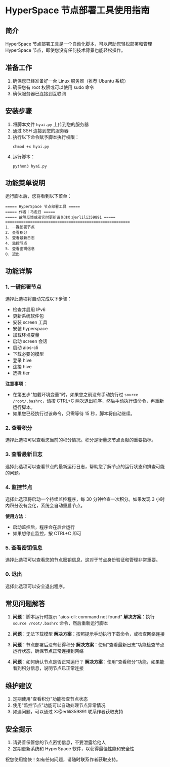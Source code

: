# HyperSpace 节点部署工具使用指南

## 简介

HyperSpace 节点部署工具是一个自动化脚本，可以帮助您轻松部署和管理 HyperSpace 节点，即使您没有任何技术背景也能轻松操作。

## 准备工作

1. 确保您已经准备好一台 Linux 服务器（推荐 Ubuntu 系统）
2. 确保您有 root 权限或可以使用 sudo 命令
3. 确保服务器已连接到互联网

## 安装步骤

1. 将脚本文件 `hyai.py` 上传到您的服务器
2. 通过 SSH 连接到您的服务器
3. 执行以下命令赋予脚本执行权限：
   ```
   chmod +x hyai.py
   ```
4. 运行脚本：
   ```
   python3 hyai.py
   ```

## 功能菜单说明

运行脚本后，您将看到以下菜单：

```
===== HyperSpace 节点部署工具 =====
===== 作者：马走日 =====
===== 故障反馈或者实时更新请关注X:@erlili359891 ===== 
=======================================================
1. 一键部署节点
2. 查看积分
3. 查看最新日志
4. 监控节点
5. 查看密钥信息
0. 退出
```

## 功能详解

### 1. 一键部署节点

选择此选项将自动完成以下步骤：
- 检查并启用 IPv6
- 更新系统软件包
- 安装 screen 工具
- 安装 hyperspace
- 加载环境变量
- 启动 screen 会话
- 启动 aios-cli
- 下载必要的模型
- 登录 hive
- 连接 hive
- 选择 tier

**注意事项**：
- 在第五步"加载环境变量"时，如果您之前没有手动执行过 `source /root/.bashrc`，请按 CTRL+C 两次退出程序，然后手动执行该命令，再重新运行脚本。
- 如果您已经执行过该命令，只需等待 15 秒，脚本将自动继续。

### 2. 查看积分

选择此选项可以查看您当前的积分情况。积分是衡量您节点贡献的重要指标。

### 3. 查看最新日志

选择此选项可以查看节点的最新运行日志，帮助您了解节点的运行状态和排查可能的问题。

### 4. 监控节点

选择此选项将启动一个持续监控程序，每 30 分钟检查一次积分。如果发现 3 小时内积分没有变化，系统会自动重启节点。

**使用方法**：
- 启动监控后，程序会在后台运行
- 如果想停止监控，按 CTRL+C 即可

### 5. 查看密钥信息

选择此选项可以查看您的节点密钥信息，这对于节点身份验证和管理非常重要。

### 0. 退出

选择此选项可以安全退出程序。

## 常见问题解答

1. **问题**：脚本运行时提示 "aios-cli: command not found"
   **解决方案**：执行 `source /root/.bashrc` 命令，然后重新运行脚本

2. **问题**：无法下载模型
   **解决方案**：按照提示手动执行下载命令，或检查网络连接

3. **问题**：节点部署后没有获得积分
   **解决方案**：使用"查看最新日志"功能检查节点运行状态，确保节点正常连接到网络

4. **问题**：如何确认节点是否正常运行？
   **解决方案**：使用"查看积分"功能，如果能看到积分信息，说明节点已正常连接

## 维护建议

1. 定期使用"查看积分"功能检查节点状态
2. 使用"监控节点"功能可以自动处理节点异常情况
3. 如遇问题，可以通过 X:@erlili359891 联系作者获取支持

## 安全提示

1. 请妥善保管您的节点密钥信息，不要泄露给他人
2. 定期更新系统和 HyperSpace 软件，以获得最佳性能和安全性

祝您使用愉快！如有任何问题，请随时联系作者获取支持。
